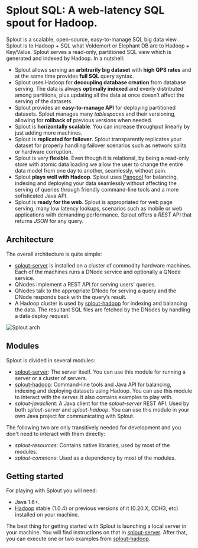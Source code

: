 Splout SQL: A web-latency SQL spout for Hadoop.
===============================================

Splout is a scalable, open-source, easy-to-manage SQL big data view. Splout is to Hadoop + SQL what Voldemort or Elephant DB are to Hadoop + Key/Value. Splout serves a read-only, partitioned SQL view which is generated and indexed by Hadoop. In a nutshell:

- Splout allows serving an **arbitrarily big dataset** with **high QPS rates** and at the same time provides **full SQL** query syntax.
- Splout uses Hadoop for **decoupling database creation** from database serving. The data is always **optimally indexed** and evenly distributed among partitions, plus updating all the data at once doesn’t affect the serving of the datasets.
- Splout provides an **easy-to-manage API** for deploying partitioned datasets. Splout manages many *tablespaces* and their versioning, allowing for **rollback of** previous versions when needed.
- Splout is **horizontally scalable**. You can increase throughput linearly by just adding more machines.
- Splout is **replicated for failover**. Splout transparently replicates your dataset for properly handling failover scenarios such as network splits or hardware corruption.
- Splout is very **flexible**. Even though it is relational, by being a read-only store with atomic data loading we allow the user to change the entire data model from one day to another, seamlessly, without pain.
- Splout **plays well with Hadoop**. Splout uses [Pangool](https://pangool.net) for balancing, indexing and deploying your data seamlessly without affecting the serving of queries through friendly command-line tools and a more sofisticated Java API. 
- Splout is **ready for the web**. Splout is appropriated for web page serving, many low latency lookups, scenarios such as mobile or web applications with demanding performance. Splout offers a *REST* API that returns *JSON* for any query.

Architecture
------------

The overall architecture is quite simple:

- [splout-server](https://github.com/datasalt/splout-db/tree/master/splout-server) is installed on a cluster of commodity hardware machines. Each of the machines runs a DNode service and optionally a QNode service.
- QNodes implement a REST API for serving users' queries.
- QNodes talk to the appropriate DNode for serving a query and the DNode responds back with the query’s result.
- A Hadoop cluster is used by [splout-hadoop](https://github.com/datasalt/splout-db/tree/master/splout-hadoop) for indexing and balancing the data. The resultant SQL files are fetched by the DNodes by handling a data deploy request.

![Splout arch](https://raw.github.com/datasalt/splout-db/master/Splout_SQL.jpg)

Modules
-------

Splout is divided in several modules:

- [splout-server](https://github.com/datasalt/splout-db/tree/master/splout-server): The server itself. You can use this module for running a server or a cluster of servers.
- [splout-hadoop](https://github.com/datasalt/splout-db/tree/master/splout-hadoop): Command-line tools and Java API for balancing, indexing and deploying datasets using Hadoop. You can use this module to interact with the server. It also contains examples to play with.
- *splout-javaclient*: A Java client for the *splout-server* REST API. Used by both *splout-server* and *splout-hadoop*. You can use this module in your own Java project for communicating with Splout.

The following two are only transitively needed for development and you don't need to interact with them directly:

- *splout-resources*: Contains native libraries, used by most of the modules.
- *splout-commons*: Used as a dependency by most of the modules.

Getting started
---------------

For playing with Splout you will need:
- Java 1.6+.
- [Hadoop](http://hadoop.apache.org/releases.html#Download) stable (1.0.4) or previous versions of it (0.20.X, CDH3, etc) installed on your machine.

The best thing for getting started with Splout is launching a local server in your machine. You will find instructions on that in [splout-server](https://github.com/datasalt/splout-db/tree/master/splout-server). After that, you can execute one or two examples from [splout-hadoop](https://github.com/datasalt/splout-db/tree/master/splout-hadoop).